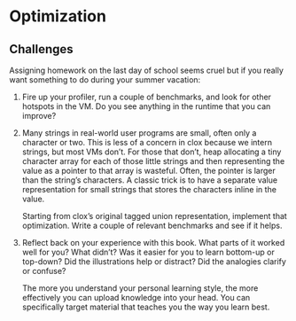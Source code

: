 # Optimization

## Challenges

Assigning homework on the last day of school seems cruel but if you really want something to do during your summer vacation:

1. Fire up your profiler, run a couple of benchmarks, and look for other hotspots in the VM. Do you see anything in the runtime that you can improve?

2. Many strings in real-world user programs are small, often only a character or two. This is less of a concern in clox because we intern strings, but most VMs don’t. For those that don’t, heap allocating a tiny character array for each of those little strings and then representing the value as a pointer to that array is wasteful. Often, the pointer is larger than the string’s characters. A classic trick is to have a separate value representation for small strings that stores the characters inline in the value.

   Starting from clox’s original tagged union representation, implement that optimization. Write a couple of relevant benchmarks and see if it helps.

3. Reflect back on your experience with this book. What parts of it worked well for you? What didn’t? Was it easier for you to learn bottom-up or top-down? Did the illustrations help or distract? Did the analogies clarify or confuse?

   The more you understand your personal learning style, the more effectively you can upload knowledge into your head. You can specifically target material that teaches you the way you learn best.
